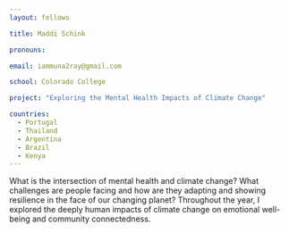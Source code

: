 ```yaml
---
layout: fellows

title: Maddi Schink

pronouns: 

email: iammuna2ray@gmail.com

school: Colorado College

project: "Exploring the Mental Health Impacts of Climate Change"

countries:
  - Portugal
  - Thailand
  - Argentina
  - Brazil
  - Kenya
---
```


What is the intersection of mental health and climate change? What challenges are people facing and how are they adapting and showing resilience in the face of our changing planet? Throughout the year, I explored the deeply human impacts of climate change on emotional well-being and community connectedness.